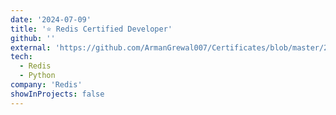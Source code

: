 ```yaml
---
date: '2024-07-09'
title: '⭐️ Redis Certified Developer'
github: ''
external: 'https://github.com/ArmanGrewal007/Certificates/blob/master/2024_07_09_RedisCertifiedDeveloper.pdf'
tech:
  - Redis
  - Python
company: 'Redis'
showInProjects: false
---
```



